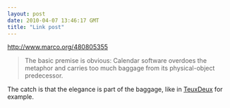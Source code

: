 ```yaml
---
layout: post
date: 2010-04-07 13:46:17 GMT
title: "Link post"
---
```

<http://www.marco.org/480805355>

> The basic premise is obvious: Calendar software overdoes the metaphor and carries too much baggage from its physical-object predecessor.

The catch is that the elegance is part of the baggage, like in [TeuxDeux](http://teuxdeux.com) for example.